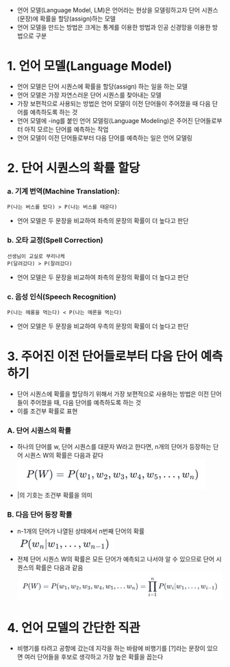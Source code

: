 - 언어 모델(Language Model, LM)은 언어라는 현상을 모델링하고자 단어 시퀀스(문장)에 확률을 할당(assign)하는 모델
- 언어 모델을 만드는 방법은 크게는 통계를 이용한 방법과 인공 신경망을 이용한 방법으로 구분
# 1. 언어 모델(Language Model)
- 언어 모델은 단어 시퀀스에 확률을 할당(assign) 하는 일을 하는 모델
- 언어 모델은 가장 자연스러운 단어 시퀀스를 찾아내는 모델
- 가장 보편적으로 사용되는 방법은 언어 모델이 이전 단어들이 주어졌을 때 다음 단어를 예측하도록 하는 것
- 언어 모델에 -ing를 붙인 언어 모델링(Language Modeling)은 주어진 단어들로부터 아직 모르는 단어를 예측하는 작업
- 언어 모델이 이전 단어들로부터 다음 단어를 예측하는 일은 언어 모델링
# 2. 단어 시퀀스의 확률 할당
### a. 기계 번역(Machine Translation):
```
P(나는 버스를 탔다) > P(나는 버스를 태운다)
```
- 언어 모델은 두 문장을 비교하여 좌측의 문장의 확률이 더 높다고 판단
### b. 오타 교정(Spell Correction)
```
선생님이 교실로 부리나케  
P(달려갔다) > P(잘려갔다)  
```
- 언어 모델은 두 문장을 비교하여 좌측의 문장의 확률이 더 높다고 판단
### c. 음성 인식(Speech Recognition)
```
P(나는 메롱을 먹는다) < P(나는 메론을 먹는다)
```
- 언어 모델은 두 문장을 비교하여 우측의 문장의 확률이 더 높다고 판단
# 3. 주어진 이전 단어들로부터 다음 단어 예측하기
- 단어 시퀀스에 확률을 할당하기 위해서 가장 보편적으로 사용하는 방법은 이전 단어들이 주어졌을 때, 다음 단어를 예측하도록 하는 것
- 이를 조건부 확률로 표현
### A. 단어 시퀀스의 확률
- 하나의 단어를 w, 단어 시퀀스를 대문자 W라고 한다면, n개의 단어가 등장하는 단어 시퀀스 W의 확률은 다음과 같다
![sequence.png](sequence.png)
- |의 기호는 조건부 확률을 의미
### B. 다음 단어 등장 확률
- n-1개의 단어가 나열된 상태에서 n번째 단어의 확률
![sequence2.png](sequence2.png)
- 전체 단어 시퀀스 W의 확률은 모든 단어가 예측되고 나서야 알 수 있으므로 단어 시퀀스의 확률은 다음과 같음
![sequence3.png](sequence3.png)
# 4. 언어 모델의 간단한 직관
- 비행기를 타려고 공항에 갔는데 지각을 하는 바람에 비행기를 [?]라는 문장이 있으면 여러 단어들을 후보로 생각하고 가장 높은 확률을 꼽는다